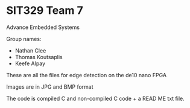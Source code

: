 # SIT329 Team 7
Advance Embedded Systems

Group names:
- Nathan Clee
- Thomas Koutsaplis
- Keefe Alpay

These are all the files for edge detection on the de10 nano FPGA

Images are in JPG and BMP format

The code is compiled C and non-compiled C code + a READ ME txt file.

